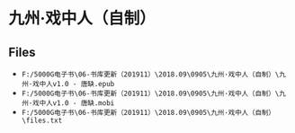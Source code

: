 # 九州·戏中人（自制）

## Files

- `F:/5000G电子书\06-书库更新（201911）\2018.09\0905\九州·戏中人（自制）\九州·戏中人v1.0 - 唐缺.epub`
- `F:/5000G电子书\06-书库更新（201911）\2018.09\0905\九州·戏中人（自制）\九州·戏中人v1.0 - 唐缺.mobi`
- `F:/5000G电子书\06-书库更新（201911）\2018.09\0905\九州·戏中人（自制）\files.txt`
